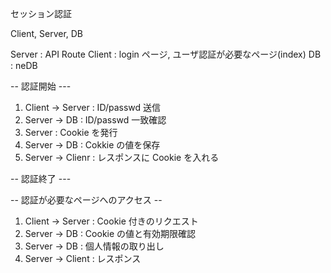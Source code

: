 セッション認証

Client, Server, DB

Server : API Route
Client : login ページ, ユーザ認証が必要なページ(index)
DB : neDB

-- 認証開始 ---

1. Client -> Server : ID/passwd 送信
2. Server -> DB : ID/passwd 一致確認
3. Server : Cookie を発行
4. Server -> DB : Cokkie の値を保存
5. Server -> Clienr : レスポンスに Cookie を入れる

-- 認証終了 ---

-- 認証が必要なページへのアクセス --

1. Client -> Server : Cookie 付きのリクエスト
2. Server -> DB : Cookie の値と有効期限確認
3. Server -> DB : 個人情報の取り出し
4. Server -> Client : レスポンス
